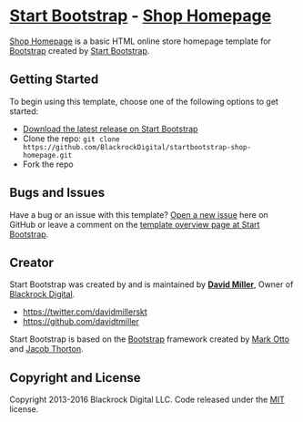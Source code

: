 # [Start Bootstrap](https://startbootstrap.com/) - [Shop Homepage](https://startbootstrap.com/template-overviews/shop-homepage/)

[Shop Homepage](https://startbootstrap.com/template-overviews/shop-homepage/) is a basic HTML online store homepage template for [Bootstrap](https://getbootstrap.com/) created by [Start Bootstrap](https://startbootstrap.com/).

## Getting Started

To begin using this template, choose one of the following options to get started:
* [Download the latest release on Start Bootstrap](https://startbootstrap.com/template-overviews/shop-homepage/)
* Clone the repo: `git clone https://github.com/BlackrockDigital/startbootstrap-shop-homepage.git`
* Fork the repo

## Bugs and Issues

Have a bug or an issue with this template? [Open a new issue](https://github.com/BlackrockDigital/startbootstrap-shop-homepage/issues) here on GitHub or leave a comment on the [template overview page at Start Bootstrap](https://startbootstrap.com/template-overviews/shop-homepage/).

## Creator

Start Bootstrap was created by and is maintained by **[David Miller](https://davidmiller.io/)**, Owner of [Blackrock Digital](https://blackrockdigital.io/).

* https://twitter.com/davidmillerskt
* https://github.com/davidtmiller

Start Bootstrap is based on the [Bootstrap](https://getbootstrap.com/) framework created by [Mark Otto](https://twitter.com/mdo) and [Jacob Thorton](https://twitter.com/fat).

## Copyright and License

Copyright 2013-2016 Blackrock Digital LLC. Code released under the [MIT](https://github.com/BlackrockDigital/startbootstrap-shop-homepage/blob/gh-pages/LICENSE) license.